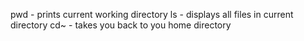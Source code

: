 pwd - prints current working directory
ls - displays all files in current directory
cd~ - takes you back to you home directory
